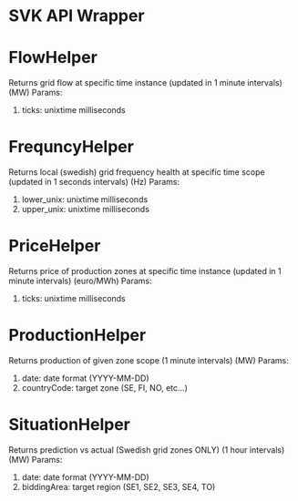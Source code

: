 # SVK API Wrapper

# FlowHelper
Returns grid flow at specific time instance (updated in 1 minute intervals) (MW)
Params:
   1. ticks: unixtime milliseconds
# FrequncyHelper
Returns local (swedish) grid frequency health at specific time scope (updated in 1 seconds intervals) (Hz)
Params:
   1. lower_unix: unixtime milliseconds
   2. upper_unix: unixtime milliseconds
# PriceHelper
Returns price of production zones at specific time instance (updated in 1 minute intervals) (euro/MWh)
Params:
   1. ticks: unixtime milliseconds
# ProductionHelper
Returns production of given zone scope (1 minute intervals) (MW)
Params:
   1. date: date format (YYYY-MM-DD)
   2. countryCode: target zone (SE, FI, NO, etc...)
# SituationHelper
Returns prediction vs actual (Swedish grid zones ONLY) (1 hour intervals) (MW)
Params:
   1. date: date format (YYYY-MM-DD)
   2. biddingArea: target region (SE1, SE2, SE3, SE4, TO)